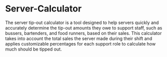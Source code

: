 # Server-Calculator
 The server tip-out calculator is a tool designed to help servers quickly and accurately determine the tip-out amounts they owe to support staff, such as bussers, bartenders, and food runners, based on their sales. This calculator takes into account the total sales the server made during their shift and applies customizable percentages for each support role to calculate how much should be tipped out.
